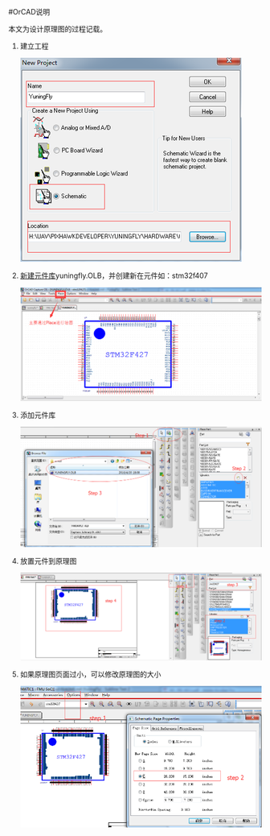 #OrCAD说明

本文为设计原理图的过程记载。

1. 建立工程

	![creat_project](../images/creat_project.png)

2. [新建元件库](http://wenku.baidu.com/link?url=DZptfwWOgny_4ejvw0WVvdqtp3VgsoHT-yGHt6wsm5c1NJOCFY3XP785GMzvEdvsZaiIEJOPT90HGhJvafOW3MPGFWrTl4v8kh2h3J7UwQ7)yuningfly.OLB，并创建新在元件如：stm32f407

	![place](../images/Place.png)

3. 添加元件库

	![addolb](../images/addolb.png)

4. 放置元件到原理图

	![place_com](../images/place_com.png)

5. 如果原理图页面过小，可以修改原理图的大小

	![fix_size](../images/fix_size.png)